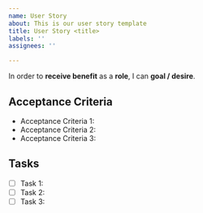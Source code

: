 ```yaml
---
name: User Story
about: This is our user story template
title: User Story <title>
labels: ''
assignees: ''

---
```


In order to **receive benefit** as a **role**, I can **goal / desire**.

## Acceptance Criteria
- Acceptance Criteria 1: 
- Acceptance Criteria 2: 
- Acceptance Criteria 3: 

## Tasks
- [ ] Task 1: 
- [ ] Task 2: 
- [ ] Task 3:
